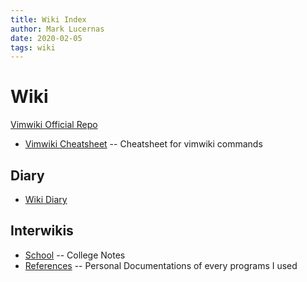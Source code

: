 ```yaml
---
title: Wiki Index
author: Mark Lucernas
date: 2020-02-05
tags: wiki
---
```


# Wiki

[Vimwiki Official Repo](https://github.com/vimwiki/vimwiki)

  * [Vimwiki Cheatsheet](http://thedarnedestthing.com/vimwiki%20cheatsheet) -- Cheatsheet for vimwiki commands

## Diary

  - [Wiki Diary](diary/diary.md)

## Interwikis

  * [School](../../school/md/index) -- College Notes
  * [References](../../references/md/index) -- Personal Documentations of every programs I used

